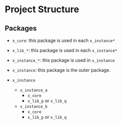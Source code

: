 Project Structure
====

## Packages

* `x_core`: this package is used in each `x_instance*`
* `x_lib_*`: this package is used in each `x_instance*`
* `x_instance_*`: this package is used in `x_instance`
* `x_instance`: this package is the outer package.

* `x_instance`
  * `x_instance_a`
    * `x_core`
    * `x_lib_p` or `x_lib_q`
  * `x_instance_b`
    * `x_core`
    * `x_lib_p` or `x_lib_q`
